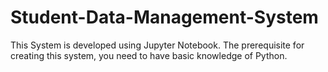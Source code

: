 # Student-Data-Management-System
This System is developed using Jupyter Notebook. The prerequisite for creating this system, you need to have basic knowledge of Python. 
